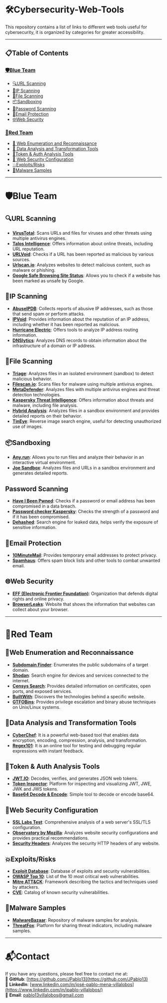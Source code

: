 # 🛠️Cybersecurity-Web-Tools
This repository contains a list of links to different web tools useful for cybersecurity, it is organized by categories for greater accessibility.

---

## 📋Table of Contents
### [🛡️Blue Team](#%EF%B8%8Fblue-team-1)
- [🔍URL Scanning](#url-scanning)
- [🔎IP Scanning](#ip-scanning)
- [📝File Scanning](#file-scanning)
- [📦Sandboxing](#sandboxing)
- [🔐Password Scanning](#password-scanning)
- [📧Email Protection](#email-protection)
- [🌐Web Security](#web-security)
### [🐍Red Team](#red-team-1)
- [🎯 Web Enumeration and Reconnaissance](#web-enumeration-and-reconnaissance)
- [🧩 Data Analysis and Transformation Tools](#data-analysis-and-transformation-tools)
- [🔑Token & Auth Analysis Tools](#token--auth-analysis-tools)
- [🔐 Web Security Configuration](#web-security-configuration)
- [💥Exploits/Risks](#exploitsrisks)
- [🦠Malware Samples](#malware-samples)
---

# 🛡️Blue Team

## 🔍URL Scanning

* **[VirusTotal](https://www.virustotal.com/)**: Scans URLs and files for viruses and other threats using multiple antivirus engines. 
* **[Talos Intelligence](https://talosintelligence.com/)**: Offers information about online threats, including URL reputation.
* **[URLVoid](https://www.urlvoid.com/)**: Checks if a URL has been reported as malicious by various sources.
* **[Urlscan.io](https://urlscan.io/)**: Analyzes websites to detect malicious content, such as malware or phishing.
* **[Google Safe Browsing Site Status](https://transparencyreport.google.com/safe-browsing/search)**: Allows you to check if a website has been marked as unsafe by Google. 

## 🔎IP Scanning

* **[AbuseIPDB](https://www.abuseipdb.com/)**: Collects reports of abusive IP addresses, such as those that send spam or perform attacks.
* **[IPVoid](https://www.ipvoid.com/)**: Provides information about the reputation of an IP address, including whether it has been reported as malicious.
* **[Hurricane Electric](https://bgp.he.net/)**: Offers tools to analyze IP address routing information.
* **[DNSlytics](https://dnslytics.com/)**: Analyzes DNS records to obtain information about the infrastructure of a domain or IP address.

## 📝File Scanning

* **[Triage](https://tria.ge/)**: Analyzes files in an isolated environment (sandbox) to detect malicious behavior.
* **[Filescan.io](https://www.filescan.io/scan)**: Scans files for malware using multiple antivirus engines.
* **[MetaDefender](https://metadefender.opswat.com/)**: Analyzes files with multiple antivirus engines and threat detection technologies.
* **[Kaspersky Threat Intelligence](https://opentip.kaspersky.com/)**: Offers information about threats and malware, including file analysis.
* **[Hybrid Analysis](https://www.hybrid-analysis.com/)**: Analyzes files in a sandbox environment and provides detailed reports on their behavior.
* **[TinEye](https://tineye.com/)**: Reverse image search engine, useful for detecting unauthorized use of images.

## 📦Sandboxing

* **[Any.run](https://app.any.run/)**: Allows you to run files and analyze their behavior in an interactive virtual environment.
* **[Joe Sandbox](https://www.joesandbox.com/)**: Analyzes files and URLs in a sandbox environment and generates detailed reports.

## Password Scanning

* **[Have I Been Pwned](https://haveibeenpwned.com/)**: Checks if a password or email address has been compromised in a data breach.
* **[Password checker Kaspersky](https://password.kaspersky.com/)**: Checks the strength of a password and if it has been compromised.
* **[Dehashed](https://dehashed.com/)**: Search engine for leaked data, helps verify the exposure of sensitive information.

## 📧Email Protection

* **[10MinuteMail](https://10minutemail.com/)**: Provides temporary email addresses to protect privacy.
* **[Spamhaus](https://www.spamhaus.org/)**: Offers spam block lists and other tools to combat unwanted email.

## 🌐Web Security

* **[EFF (Electronic Frontier Foundation)](https://www.eff.org)**: Organization that defends digital rights and online privacy.
* **[BrowserLeaks](https://browserleaks.com/)**: Website that shows the information that websites can collect about your browser.

---

# 🐍Red Team

## 🎯Web Enumeration and Reconnaissance

- **[Subdomain Finder](https://subdomainfinder.c99.nl/)**: Enumerates the public subdomains of a target domain.
- **[Shodan](https://www.shodan.io/)**: Search engine for devices and services connected to the internet.
- **[Censys Search](https://search.censys.io/)**: Provides detailed information on certificates, open ports, and exposed services.
- **[BuiltWith](https://builtwith.com/)**: Discovers the technologies behind a specific website.
- **[GTFOBins](https://gtfobins.github.io/)**: Provides privilege escalation and binary abuse techniques on Unix/Linux systems.

## 🧩Data Analysis and Transformation Tools

- **[CyberChef](https://gchq.github.io/CyberChef/)**: It is a powerful web-based tool that enables data encryption, encoding, compression, analysis, and transformation.
- **[Regex101](https://regex101.com/)**: It is an online tool for testing and debugging regular expressions with instant feedback.

## 🔑Token & Auth Analysis Tools
- **[JWT.IO](https://jwt.io/)**: Decodes, verifies, and generates JSON web tokens.
- **[Token Inspector](https://token.dev/)**: Platform for inspecting and visualizing JWT, JWE, JWK and JWS tokens.
- **[Base64 Decode & Encode](https://www.base64decode.org/)**: Simple tool to decode or encode base64.


## 🔐Web Security Configuration

- **[SSL Labs Test](https://www.ssllabs.com/ssltest/)**: Comprehensive analysis of a web server's SSL/TLS configuration.
- **[Observatory by Mozilla](https://observatory.mozilla.org/)**: Analyzes website security configurations and provides practical recommendations.
- **[Security Headers](https://securityheaders.com/)**: Analyzes the security HTTP headers of any website.

## 💥Exploits/Risks

- **[Exploit Database](https://www.exploit-db.com/)**: Database of exploits and security vulnerabilities.
- **[OWASP Top 10](https://owasp.org/www-project-top-ten/)**: List of the 10 most critical web vulnerabilities.
- **[Mitre ATT&CK](https://attack.mitre.org/)**: Framework describing the tactics and techniques used by attackers.
- **[CVE](https://cve.mitre.org/)**: Catalog of known security vulnerabilities.

## 🦠Malware Samples

* **[MalwareBazaar](https://bazaar.abuse.ch/)**: Repository of malware samples for analysis.
* **[ThreatFox](https://threatfox.abuse.ch/)**: Platform for sharing threat indicators, including malware samples.


---

# 📬Contact
If you have any questions, please feel free to contact me at:  
🔗 **GitHub**: [https://github.com/JPablo13](https://github.com/JPablo13)  
💼 **LinkedIn**: [www.linkedin.com/in/josé-pablo-mena-villalobos](https://www.linkedin.com/in/jpablo-villalobos/)  
📧 **Email**: pablo13villalobos@gmail.com  
